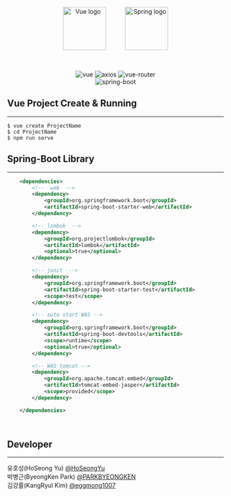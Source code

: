 <p align="center">
	<img height="100" style="margin:0 20px;" src="https://vuejs.org/images/logo.png" alt="Vue logo">
	<img height="100" style="margin:0 20px;" src="https://spring.io/images/spring-logo.svg" alt="Spring logo">
</p><br>


<p align="center">
  <img src="https://img.shields.io/badge/vue-3.0.0-green" alt="vue">
	<img src="https://img.shields.io/badge/axios-0.22.0-red" alt="axios">
	<img src="https://img.shields.io/badge/vue--router-4.0.11-blue" alt="vue-router">
	<br>
	<img src="https://img.shields.io/badge/spring--boot-2.5.5-brightgreen" alt="spring-boot">
</p>


## Vue Project Create & Running
***
```shell 
$ vue create ProjectName
$ cd ProjectName
$ npm run serve 
```

## Spring-Boot Library
***
```xml 
	<dependencies>
		<!--  web  -->
		<dependency>
			<groupId>org.springframework.boot</groupId>
			<artifactId>spring-boot-starter-web</artifactId>
		</dependency>

		<!-- lombok  -->
		<dependency>
			<groupId>org.projectlombok</groupId>
			<artifactId>lombok</artifactId>
			<optional>true</optional>
		</dependency>

		<!-- junit  -->
		<dependency>
			<groupId>org.springframework.boot</groupId>
			<artifactId>spring-boot-starter-test</artifactId>
			<scope>test</scope>
		</dependency>

		<!-- auto start WAS -->
		<dependency>
			<groupId>org.springframework.boot</groupId>
			<artifactId>spring-boot-devtools</artifactId>
			<scope>runtime</scope>
			<optional>true</optional>
		</dependency>

		<!-- WAS tomcat -->
		<dependency>
			<groupId>org.apache.tomcat.embed</groupId>
			<artifactId>tomcat-embed-jasper</artifactId>
			<scope>provided</scope>
		</dependency>

	</dependencies>

	
```




## Developer
********
유호성(HoSeong Yu) [@HoSeongYu](https://github.com/HoSeongYu)  
박병근(ByeongKen Park) [@PARKBYEONGKEN](https://github.com/PARKBYEONGKEN)  
김강률(KangRyul Kim) [@eggmong1007](https://github.com/eggmong1007)